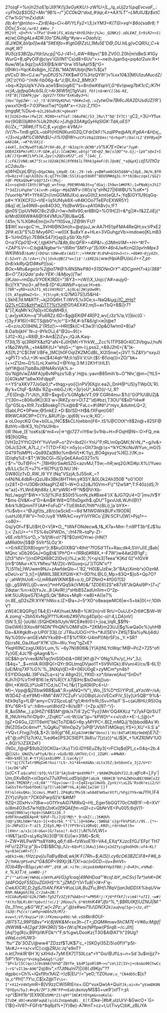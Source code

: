 2?o)qF=%n}h2]\oE1p'JI*9?K{\j3eGyKKU:I-zW1U>|L_/q_sUj2z%pqEv<Tj>cvaF_.:<yFhQz$SO52=Mn"9B%~/"`jCC0kQ\^dod_#\kp;4>*AX%T"~LMUIIJ$z$xtCC?w%*G{^mZx}dtA:(lb;4n^@n\ho>~Z}r8[4q=Ci<4P/YLFy2<\3;)xYM3=K(TI[I>vq!<$6o{$sa8r8;?DO%;2C]-10(({|Ivh\8e4-9!e1^O3[drW-=@`LitIECT#@4XTZye`eNyw})[/Y|%rtXf'RFGZpk|`HtnH^I?'o!3I&W'b7ee)t#,{H@g[Lp$"9L49_mQ/TxsB+BpYGXudWnAFQNm6}].~)Rf$x|,5<oi,`/wr8J_6#bv_?MS}Vt_<Q+P>%'>TPat"D+Hk|FS,W1dq*4hYDJhbrj%Jw;_Q2NKz}.oDLE#Z_5r9iR2+>S|#Q}W`(;GIhgALe4DR:]0o"DNJiRg^#yw=+Oaoh/z;(EJ/#DK,bVlp0]w4&"5#E6fo=#\gt*G@ZzU_1Mu5E'D@,DU.hlLg}vCQR)U_C=kmqK,W?9U5(zS3B(2pJYdr)z*u;pj|^GJ-/41~)\_4$W+%VH8Kgv*&*k$R8pv("$9.ZV0{).Z0h|m!sBeS:#1GyWurG+B,qPyO(F@c\yv'iGl/IN1"Cs)d8>6Uv">>~ne(hJgan5q<pq4o!2uiv:R*!6uw/W|a.9qz|)xASX@$/kW^0rw`II51aAp!5$j^G=[@I#r)=YqcK4s8@n_)CZ8L"MA[WUbIjn]Nn%$[a?pVCsD`8h<CJ.w/*yuDfUS%7XK$wFO%]HzQY9!'}v%xx10&3|M)UlzuMucdZ/;[K|'z(YiG-^/mN-I\b06g-&r^J;@LXn2_BMt\X?=bq~K2pUq!kYJVa.a(w5$Is(og6(['"s=8n(Iw*K6spV{,G^6v\ipwg7bK1cC;/K7Hvc]A;Jpfpq0AcbSL(I;>Ar$3$6W5t[]1gV`uD1_fGt|n$>WrC[[b&-KE,(FE^B|]tDAPkjgw'.QgV27rfXXo"ExKuBy3+%:[Hoc^Gg$IWr::v}_!5'0]0YQyKU%d;*D6#xIv@,:vZy`twOw7Bi6*cJ6A2DUsdUZ)!R'}ywxx!OH$=7:03PleoITw)\*OpM"x~<}Uz:Z,f1O=(mgqM;%D`&>0~e2L26Gu8cN(+g6ea9?K[]U262<Ha+)Pw}2C.MZ0O+reTtaf:)OAuPAC/53_}Ru\T"D@'IY7C)'g`C2_<3U=Yfuxmr{9GB((lij#lhh%Uk2lh(K*c>[Jh@33A#gGyHqSlGK:TdA;oES?6{/Zx,;'"3R#6;IT\%C;$,+yc@n-kVMJ>(V{7*h~TmB:gtOL~obPl{H0N[KunI0ZQ,CFdrDkF/%zqlPPe@*AN,lFg6A<&H[xj,_<]3>nLyiM%CWNh$U~/i%!0@W`Y=zCPiVbq22EEms\*GrhqxP!/Oa(rLI'E9FBye`[`PeA610A,-=K*9/OXj1-i4xKl,JnCMywOTtd&]P(9X~8G,@'!NJzq)h:@CMb"z`V%*K7E<0`#)e"7upR-OObXIXbPm)vMl)/P:GD#,qlz;lCoW2#U,ubtg)^VE<@2_Ne[s[@O^*o.Gj;~lpV^s@xI+SLN[)}Yp<#K]LhPs]A,2pz|>2Q@ssMJ2",oS_"[&4c_{.[;cF6J}VN8;mKJ^5\sc)O2dA{9G|RfK9$lLTRhk1g4eF(O\]@oN{_*s@&pX}i$`f/U{*!tOzxC2dvJIs-ejWHDcpL*@!zj~`D$pCNAq_LHqdE.CA:;J9-)eb.yvBWfum8C6X5$6N*s[dpE,JW/H,BfRrO=8zz+F|ap\b}D2u:6;qI7Yn]BK:5SlXiqn59URf^8DU5M#dg3i:h*t6}Buczqe[/$G2)r@F-PEKa$Dw#*o$@?1Z+((Muj-A1<<sqVeD)I8th|9F%g@_w>fnnp_P0E9RhNb3t=y^dGaj:Ih9w>1#KFR);1=PNaNjnJ%177*3dZJi4%phm^[4|v<M-z4Qgr~M$6`]WFv-)W}s'q"sHN27|)6WBU%%sK*^}[VuorHp*#1+1Ylt4(2n}\mGGM8JXx).avuG(It2,kmt{eQLf+;Yq$)GY1U9{qGq-p#*:YX{KCF[U~VIE<(q1iUf4yk6X-v#4K)Oo7TeEPcEXWR5Y](l&q]`d(.|a49N9~po84D3O_Yb[BwWSx+pA10ABv}v,!F?@n05'[}pUVN6C!8c2\@J>)w=feRv90;er8BtQ>%O1H[2)=&*g|]#=f&2ZJiEj{^krMrd0X6W#A6@!X4VMUs7|BU&wQ$.{45n;%%X0#oEtm]}n7o*!10Sva_)Z@9h'FU?$$W(`xu>gcC'm_,3VH6@N3m}h+@q\juJ_w:AA7H5!)pFMA4ReQH;sv;VPxE22P#.e)3/"E%D:Mvy6PC:~w0]X`$u8xY.e+HLe>3VGuhgzVb>imdowo[KLmB3$~%HnD5y):7EB6kS47}t}xp]LySb'Xb;f(P-O<*a'FCp01D+K,!,t@KH\*u7&8b,6tcQFR>=4IP&l~:{i3MmVIM~+H>^#!T~<ZAP%V<~C:b@&Ngbw^l<^(6Rm"SMY=p"]5\/XK+46r4JwKcnQ)]qv!nMpx3WK9Ws8`)baM/{rDG%U:t8W=dEx(Ad17:;>YR#3N'R\8%R+&tU=S<(>.+0b#X~0jyXZn.E:52=Vt-ZL!z4x+\[%||Oskc@B[I*wv]i$'!i$RE2&|`ww(HpiA@U{eLiI=<7_pt-Dr8/xklRyQ/D8#sP]|ssL\-BOx>Mtu&egx(o%2@*a17#@%RNSNeP80+51SDNnOrY*":4DCgmH7>k}/388"$i<O"7,k}Qda':p4e:YEK-:)&Mjoy}[Tw!{iKJao~rmDpJ1/YO*EK]RD[=")BY3~>cW(\X_Uojc{'A#>aujy0-8c}|YX"\ho3=,aFfm$:{D^4UAWbP=qcux:H>e`8-[78R"=yRD+aihJf1_m5iV4tRU2",&j8Lq|2W(pUwdR\[Ch_ATgq8bwZ+S>._Y{5\>pR;9`:Q7MG7S|U5&H4-LSkhE7d.M&RTF;~kj2OQ6H.T:iWVS,!u3Ce;s~NaQ&i<ug:i]C_zHg?Q2%*CD}&zH*wZ/)T?%t%HP>Gf)AEX#2;mj5+avTbQ>B$[|r7?&"]7_KqMh'k(7q0j=tC6qMHB;I,{;:av]yxKXm=q")Fu6RZz.6D=$g@EK@F4R|P2,wv[;i3z%!a,V]|bic(G`-r]3y;F#16)(<RCTS@b0^n;Ic^'S>!M,#-bT&6/g!>ie|t@e?~6=z/oJO]94NL2'(R5z[\~~HRI]$k(C>E3w3!:\Op&O1w!m0+B}a?8.Oa!bIjkH'`N~z-9YkO\J,4"@2o~9({>{Jl12~XLj:+R8@_8>Am$|ZiZy+;/QJA.Kaq-f73ilj,15`q{3R6PX&zfQ^aN=EJ[H|M{=YYrkW__Zcc%1TPS8Or4[C3VbguJ;huNx1&p2WyfA_;+bk&8K{tJ+"ehjG~;^'qm-l:j,pss2_<&9J2H[=j'&")k-AS[fL2^C$(3W`I/BFe_]MC[h0FOqIZKZMCdBL,XI2lSnw[=j3V?.%Z&Y)r^sxyJ}>gP)T}-x5J;+]K-wx[$4}4qh^M;il:!q5V.V;Ur:(${-B(\oq{{i<ZO/"bk+{+>rZ12m~D%{LnLXwHx2+@YrIg;3:M:}2K!rf:\HLE\{eY!#@o)7)pbBsJ@NARxVjA%.x-Go'N@h/wZAM'A}pBvNPqzs%B:y'.H@s.:yavnB85mih'b~O"Nhr,'@m=[?tL5+[i|4OksM"!a6wXhFdppP.<<YS^aXKV77JsGp0,t*+thqg>yoi}]}nPV|6Xg\r.ea2i_DnH@^US)yTWpOL'R).By'k+CfqF-$/ABx`RZg=mbGJ;rK;=3jr}oU^_k4O(i/-!J,.R?_FE{Dn@.7}^Jt{h_X@>$xgvEv%GMg&cVT;09`CGRt4mu-$1\{i'G{P1U\BUZj&{^[30n+c806u9K|}3I3`w=|R#Zy:or>O\TZ"\d}#bz(,T3OU"6$xD^I4w#(|p^G5Lq+XtR.7zx$8oakgT(%x@b$^FaLc=#\9Nl^J^myv_&dutmLQ=2;(SabLPC*0Pww;@5nkE2.*D:$b!SD<H$&:fXFqm)G6?89tWCA9C9P*C{Yv_&RUf\|p-,ipj69j`v+v;ik;XO',-a`oLOoycKQ`Ow+b0Lu_)NC$$kCLh)ebbn{F6=.tS%@COtX^r8$2n@+825F@BzhYc=I8rK3_Yo|YbUlHb>{lR`INue_[E`!oxKs(&^m4=v|=>^@i7Z7>lY6w:5v1hb~H>iFOqH@N~:O>FQ_mk9$|9{iQRq;[VH3z2YYtCi2HY'YuV\mP~o^2V<Ibd2{<YnU"P,tRL!m0pQM{;N'rN,/*~g/lv&>O6JcS2rK_A7LJ_i'=T(TD>FX[=:n5y}c=OIt73n@:\s<^!kYC!KcNuWYun;,mG{5G4?9TtsMPf{~Qs89Za[B9o%mBnV[*K:1\y)_BO4gsyuz%)6|].)\1K;o+[D/qfq%E<$T^,W3bCGI~lS|yQeEAAoG32Tn%('$^~"0uT@Fr<*-,|1BH9(rSwAtSZG<azvMJ;T5w;~hR;wq2G/KD#p:X%//Yueoy8/LLcSc7[+u7%*!6[7PUj'D.NU`}N-GW80|zTvD_RW_l9`YY.tNq"VSzjA;5J55nK_~?n4N/NL4dbR<jQziJ8x3Bk{8HTHm;y#3SY,&0L0k2Ah350B`*o0'IO0!{x28T+D<U3DBriXNagP(Z4E1~W*O.s2z&J1GVm<F\)"12w5#*;T:F40z(dS;7rw"az[+YLWnE#jh88z.t,A!^pWR{*fF^N$@VrXb-NzL/wpg!I^$W*>%5j!%]Fd:$S0t5%onN,zk#Bxe4'}X`&JG7Q\/4+D`|mvJV$Y*$ms-DV&K=d"D>&m$#:W8*QT6sDgxlh$.qDU"TgxvUdLWJh(@}?84rk%BQmmTF(A#*FoFuD"=TlzE8t4d\7hW*n}BLi},]a`bYX*-r%i$vb<<^@Jgf(ts_z8/c{wSckE~~8d`M1WGWrkBUFx19ODR|{usHJ(6;FW'V~?n0:/uy8`YMR/kC=xyY\VlYRCo`j|]N:SCF!J|W]>Pjq1+~<o80>-Gsj/yOf+F$\J}$H,O<V|#*O_,*\WkFONdecw&,f&_K7a=Mm-?:n9PT3b^EJ$1iu};<`Zs{U>~^<TS%4sOPWDn_':/H47R~tqPy-Z)-v6E.n!b1!%o^D_>"b1j!W<o\^7$?$OzHOYrwi-(HN{?aMRd0tn|5$@`5Vh*5LOz'X-~>ErkRZ|DXB}ogm^[r,8$kuO)XBQ"r4thit^7fOSd'1Tx+Rau;dk4;SVr\J)E,j$ab|MQnc`xDb26GsJ*0gjEt&')Ph*O+=i1RRd]#R8X,+-F7W')w44at2@1gF;;[Zt3"!dV='[{rnDPQX69C2)Dv(i;I%J,w3[:,?(<q/s3]Teea"K]Kd`G["n1GV#[rIr$^0Mur=K%YM!eu"M/Z[l(~WGuxq<jJ'](TGN"o*?7L\511s|;)WUwen9NJ+zAwfdeQlo~!.'82,^H0[&\JzEw;3r"BAz)Ximb^x}OznM.eDeU>xi"3_t{|>(jMWIL3BEXIfQW<K?=9D?hL@L0_Mp>83Q*$]o5+Qp7O?y`:;ahW(hUo6:~U,mR8aW{KNK$8=o.t)_GFZNnO*4fGG?[S}(@:_gS9W{L(jD~wvc}*mHVQq5ik(VMt)&/'1ZOE6}2S"e87zR"JkQAsI9P>]7+j"2dqtar:%n>k0jYxJx._8:[AvlR!;)*sHbBSZadUn1im<O^2p-kl#:5UJR/peS7E)AglS;Qk"B#os+MqR-<wB)*A((e7%{n.8E_qD2sZR:XYK^hNIo:s.lZ>@a=J~5^XO^o8eaqwMC6|w<5+bk|0{=r;1GthV?zW[4C8QGPg()T&4;E)+AK(hueLMkB=%W2n{rvIl`RrU+OuUJ[*Zr6#C$iW~WA.zomg'~2bh5XvNg|P?1%iKmbZ#9|Vtcg4Dpl}c-o)!:4,LDA}nV](5N`5,S|-]oU8il.\5!QHDKb1Uyh/WCE#e9}0:(>;|oa_VqR_$$fN-Die0W6}3lXov8Ff4DN"PhQN%OMiFsDt~*2KM}m23UJ|$g%wQa0c%}yhHBDa~&X#gk8t+p:UP0l'33jL(z`JTRuJUOG>I^h<*#J[SEV+Z#SjT$Ia%yNJj4dUNy%05tIv-anGEvMVYkxB9~6T$%f?RX-U4mP))N)r5F)s._Y.*SR?DjcrsNi_OaJXud^X?K`\Oh~Wu.Ynq"!gZvE?YkqHI(NCzxgUX6]rLum,%`~6y7N}806l&:|Y(A]tNLYcWqc'M@~PcZ>725^ofI7y}GE;4Jc?B-gAagn&%~(iC$&h:prV<ex&)NTqrj1niS0Dd)&+0RE]Kf:@7<'0Ng%Px/y(_Hv",3J;{$4q+"._$+mVA:R(I@Q(>QYr:9GLtmqDVjao1T*5V9VIGk):8Vuro4(/cs/$-6L1|![uE/M/q7XF%G%'%_3NXqVjE)+R+06}U0gE>zyMCm*yn4b?ESYlDGqs&L:]9FVaZLq<s}^a`48gn2]{_YKtD-xz*/blavw[Au{^SnDv?KJh7rD%\rTHFB16:)e;N%R|{Y.k7j$)Hc$lsOwIq])uo-@H,+KWGL)l*UoRT!Cd,IsCT*L?&r]T]pR]R(Pc4=U-M}~,Vpp@$jZEbw9BB$ja&".R=yANQ+!V")_Wo_|S%D*tS}Y!PzE_aYzcW=/sA;W3D4Z-d;eY9M}=RMI"4W77CZuFr'u\)OBql{JccVECxIFiV_5}y]Ur5QB^'9%&-hEk9qTg>fL@^amy<CV2SjcoLqE^g1;#ntrFtrRi;ISv+H1a/F`S~c(aU8HU;R5)Oq8Yu"6R+5`u^::h8m=un\8Io\f2=8i/s(B?`-]+Zp.s[97-^/]-R_&oSMw_,).p3HIZ\^6$5M^@tk/x7}8`2yC"Fyz]\Mn'OQ4KKcz`*z7ykFQlrSUTB_}NUlrHs1VrDlp9>_/ZiqKC"~n\-W;Ua"}p~^kPW[h^<<v/cd\+*E:-L;[@(<*[gZ*O4Gu_{2)1T6eH]"bk[To7ID&G>6p.yMYPC<.B[2,mMQJj'!b[bbodBAs'#)[N{Z0SxOc4mvf*_%QgKu|"WmOpZy'|xP@"JVbhT}MGkqrj.YS*};XU'<Ii.S`a"+VQ+t.Ftvgj7n[&,$+2i.\b9|gt"6E,`6[p8JV#tBW"Oenx)1'Xs!84TaRlRQz9mD0`j\E7iZ-yE"@;oP(|1z7cKU_%ed6e[lPS3CStEP1.3k8\u'7[z)z}}^sLI$|K_+%KZR[MV'fJO+,8Q}%\)Z3X2xF}{NGc\_f@qP$9zb2|0CKOa<\Xu}T}G:iDY6EuZ8y3[<rFCIq$d|P]_c+04q<2b.4@|`[&5c_GNdZ%/aPtyA/8cz-vGzD/8D;UH7kU;C>}_2Z&M(-x4MwNX-=BU>$XD[}@.#~tYjGjax8i8MY.I:Lwc4yj?*rC"qj{7CTatr9MqIeK!hui!!L5~.h1*4k+mX&Nx:oLtx35Z;$nS6onCu_3j2/U+V!(1e/D6"a`N"[s{C<T.u`$caPU[!$fQ;%%f]D"SAjDsB*$edtMkf*_r$K0#ZMuQd%T22;D;W`jFc#=],Fy'|Um,0XvBd]h<ol3qx!u77uXPmLud5!p)@`P|abzk_tB6KCB'bV%&ZWhUuBEC96W[xZ2X3oH:TMIN5P/;>X;0A"'^fGy=)ow~!I~>Iq4I<qxlHwVb_ZynV/<\xLZ&'Rsd6!eii2/U!{wGSsT4vfQa6fOoK|lp7I(\eb}WP!V&,AjA6C1w]SH'[}?FF)&lokvQKo;]Ccmvi.M%HT].2P4qRz7Mv}8:wh84E%HSwrXtf\/%FgiYYk<`wJYH,}F4Z{Y}z\Pp}t:^7CK0iParpS]'k^&#tM?9ZQ<2DxHv>7[Bw=oO1YlrsAiD7MIRxQ~HL_Eger5bGQT70cCN@1F:~6=XV!'o/*8m4O3x57wYd[b(2oKx0f9QAEfm-nQ)*=z=QbNrVE<Pu005;6qV]1-`+Ua@]9N9)wjrkp$n)GAAK1z26.?$d9FXnuw@DEApnR'68%F~TL/JjQ!M@\*_9~skZ(;;}K#@U%(U@!y3KLh6W+*Azo~1{+>Dsrbk_*'C^L:|@+kO#w;:5W0&E's}grFk%PSd\r/9S..{*>-jG~JNPa3}z~T:a[5_Z}EpS,M@~tf|YPY9rs1zQRoQ|,KRO\;rdrnbwt(h=[]XHnr:a/x1c|d~U&e>]G/7aso|?.4x5l]\`At%iVLW{=<W&T]a`3`D<sLyKq7A}3(@"lX:EU|w>3\!M[~$cR;(~ZW*WLPwW*ts8Yd#q,q6;f:d8~fzWxoE19>VA4_EXq*XJzcEfGJ'EFp!`TH7HF\c!2ZFlz:p"]b+O$)$BCtp,/U`z~6Q>Pl[J6Au}}d4vjo2dZYyig9oOhOh:uf4~KL?%y<83eCo#F>f|7-xQEk1>4A;f`_Hz(:pvj{uTaB\yBbdLwk]K:F(7Rh~$;A(5[}.cy6cO63BZC(F8*F#6_b2`{THRA/@PSx6%Z`^G&8DP<99Xjr]&7[X!>ac(vGCD~i(u+8mVt~(O}b4By<B]`qpiyN(>Mf",QtB_uK.>iTm:;Ucpo$XmR@4Y4p5fB8;j~D=R3<,x%MwD-X_`%,k)T`)8_seWBO-j?Z^(""aXln#jYWh6Ls{WYPLA`H/G}g1caq|49NHDod"'#csf.ibY_mCSv}Te*)ehK+0K\]d4POQzF55D)uZGI(HS^%";jZM\D^{VrTu8|>)#>F'q-CwkX)CR],D;2gSJ1}AN.FKA^r#\oLUA,BuZFu,BH[\78qV(jan3dDD)X%bqUVw`RhM.RAAg&h[9$,CrJsA>2N;?+SCUAuRy6D!G2kJTWR~Tg5Zfz3Zj97%bAb<t*=PM5R!j:Yj6*PfkF]\v\m4!*u7I1_~w#)*X(hsT@LR\XH!Ypbvt[!n\/1'2RUou]%_G*NtRh`K4#"Jfo^%,*;$BRU(Kf)UZNUl|M:"0s\_3?mc_y&G"W.f',w]<2Pz:_y".@)x#wo71IJ\DN(X2`6]au@vq[5g>|<3z,dT"(&3@:f%{cs!(aHhp+mDbh29/M7z-evw=t;Vf/9xpiw*|9:)FKzmu>p49G:%0.vSO`8kr8OUI-J8lT5TJ_99PSBsv"*V;BjWK&M<sx3h~{T=;j*DQM#mwv5hCM7E+V#6u:M@f|{NWW*&=A\{2gd'39H3R0_}'Sb<(W:q?Kze(NPfpw{PSrq8\:~/c:JI!t|[Aq?}g(R{u;B9Yp!#/FDk^r"F;b%gwLDooKz{T3O$A@A1"h"29Ug?sWaLccHUW3-`ftu^'Zb'3OZ\/@ww4"ZDzzf$TJK$7'c_=]SKDyl35Z/5\o0f\Y"pSt-1Ar#J=*=x/<v!C]:ci@ZRUc:/q"e9nT?o.kt(7mkIR'6H`Xj`sXHid+7yM:EK7]TSlILca*>Y"Go/@Jf\Ls~n=Sd`3u$m]jz7>5iP"r1`Eeyz*V<okgZw&&gS!\iQ?^$P<3/[5C(qo)Jc0s$HA{%h%D^ZQYfm_$$dP]poRl8M~>u^cm\}Z|IV<j+c6o&o90[hwCc)~rG"vIl3m~A96`^2q)8iv",<f7JtNu/nl7)|})8(.d9Kp/"??dgpbc>Ch%=iQxf9tx1tAlZ:>)zB|EU^/<"yeO;'!!ZOtuw`;u_"CN4dD5c`$[s?\s_c^PH]".?Y\c,C$|xZ@lT`V\s<-I"+X12+V4k`tymR=B]V9zzCWi5RtErix+:GD^vuxQw)A+Qui`fJk;ai>X=^yVamDK8N^DYQyn/5yJ:#ny6/ZP^3;MR^FP+nEab\BeX`uyMS$5+ue9')xfT>;p\<p^($)H!1b^[EX90E`U5M6*21!q9Y^1NC#1YOYgm&>noKol&-I7zD#_d0[<#aSBFaq&E)yidiZnUpmOqBi._E[f`.lDke-|#b#,ulzUrV-&GwcO+`G={1$t}=IV6?~FGFrb*8q8jd%+]Y}Be}-A7#mT>cz+t;U(TivyC)bK_zBLiYA